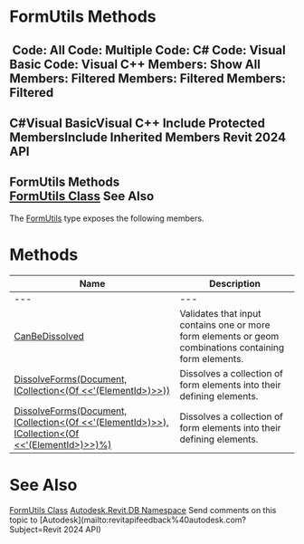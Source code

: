 # FormUtils Methods

﻿
 Code: All Code: Multiple Code: C# Code: Visual Basic Code: Visual C++  Members: Show All Members: Filtered Members: Filtered Members: Filtered   
---  
C#Visual BasicVisual C++
Include Protected MembersInclude Inherited Members
Revit 2024 API  
---  
FormUtils Methods  
[FormUtils Class](fe80084f-2b75-cc39-bf64-866bc2c27bb1.md "FormUtils Class") See Also  
---  
The [FormUtils](fe80084f-2b75-cc39-bf64-866bc2c27bb1.md "FormUtils Class") type exposes the following members.
# Methods
| Name | Description |
| --- | --- |
| --- | --- | --- |
| [CanBeDissolved](a098da05-374c-d25d-a12f-5fd68c5e3ce4.md "CanBeDissolved Method") | Validates that input contains one or more form elements or geom combinations containing form elements. |
| [DissolveForms(Document, ICollection<(Of <<'(ElementId>)>>))](2dc2425a-b4d4-f514-8497-4fe4c1f4bbfa.md "DissolveForms Method \(Document, ICollection\(ElementId\)\)") | Dissolves a collection of form elements into their defining elements. |
| [DissolveForms(Document, ICollection<(Of <<'(ElementId>)>>), ICollection<(Of <<'(ElementId>)>>)%)](4ea56c0f-d56f-ecf3-62fc-9bdc8d7a0d2e.md "DissolveForms Method \(Document, ICollection\(ElementId\), ICollection\(ElementId\)\)") | Dissolves a collection of form elements into their defining elements. |

# See Also
[FormUtils Class](fe80084f-2b75-cc39-bf64-866bc2c27bb1.md "FormUtils Class")
[Autodesk.Revit.DB Namespace](87546ba7-461b-c646-cbb1-2cb8f5bff8b2.md "Autodesk.Revit.DB Namespace")
Send comments on this topic to [Autodesk](mailto:revitapifeedback%40autodesk.com?Subject=Revit 2024 API)